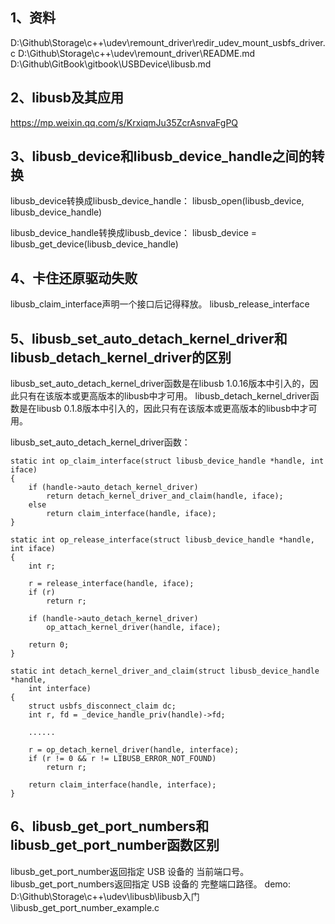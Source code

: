 ## 1、资料
D:\Github\Storage\c++\udev\remount_driver\redir_udev_mount_usbfs_driver.c
D:\Github\Storage\c++\udev\remount_driver\README.md
D:\Github\GitBook\gitbook\USBDevice\libusb.md

## 2、libusb及其应用
https://mp.weixin.qq.com/s/KrxiqmJu35ZcrAsnvaFgPQ

## 3、libusb_device和libusb_device_handle之间的转换
libusb_device转换成libusb_device_handle：
libusb_open(libusb_device, libusb_device_handle)

libusb_device_handle转换成libusb_device：
libusb_device = libusb_get_device(libusb_device_handle)

## 4、卡住还原驱动失败
libusb_claim_interface声明一个接口后记得释放。
libusb_release_interface

## 5、libusb_set_auto_detach_kernel_driver和libusb_detach_kernel_driver的区别
libusb_set_auto_detach_kernel_driver函数是在libusb 1.0.16版本中引入的，因此只有在该版本或更高版本的libusb中才可用。
libusb_detach_kernel_driver函数是在libusb 0.1.8版本中引入的，因此只有在该版本或更高版本的libusb中才可用。

libusb_set_auto_detach_kernel_driver函数：
```
static int op_claim_interface(struct libusb_device_handle *handle, int iface)
{
    if (handle->auto_detach_kernel_driver)
        return detach_kernel_driver_and_claim(handle, iface);
    else
        return claim_interface(handle, iface);
}

static int op_release_interface(struct libusb_device_handle *handle, int iface)
{
    int r;

    r = release_interface(handle, iface);
    if (r)
        return r;

    if (handle->auto_detach_kernel_driver)
        op_attach_kernel_driver(handle, iface);

    return 0;
}

static int detach_kernel_driver_and_claim(struct libusb_device_handle *handle,
    int interface)
{
    struct usbfs_disconnect_claim dc;
    int r, fd = _device_handle_priv(handle)->fd;

    ......

    r = op_detach_kernel_driver(handle, interface);
    if (r != 0 && r != LIBUSB_ERROR_NOT_FOUND)
        return r;

    return claim_interface(handle, interface);
}

```

## 6、libusb_get_port_numbers和libusb_get_port_number函数区别
libusb_get_port_number返回指定 USB 设备的 当前端口号。
libusb_get_port_numbers返回指定 USB 设备的 完整端口路径。
demo: D:\Github\Storage\c++\udev\libusb\libusb入门\libusb_get_port_number_example.c



